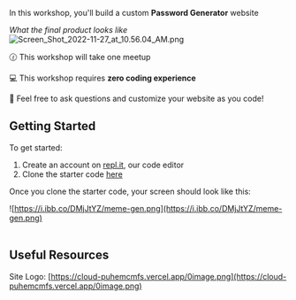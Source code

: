In this workshop, you'll build a custom **Password Generator** website

*What the final product looks like*
![Screen_Shot_2022-11-27_at_10.56.04_AM.png](https://i.ibb.co/s5cM6sy/live-password-gen.png)

🕜 This workshop will take one meetup

💻 This workshop requires **zero coding experience**

👋 Feel free to ask questions and customize your website as you code!

## Getting Started
To get started:

1) Create an account on <a href="https://repl.it" target="_blank">repl.it</a>, our code editor
2) Clone the starter code <a href="https://replit.com/@MiguelAenlle1/Password-Generator?v=1" target="_blank">here</a>

Once you clone the starter code, your screen should look like this:

![https://i.ibb.co/DMjJtYZ/meme-gen.png](https://i.ibb.co/DMjJtYZ/meme-gen.png)
<br>
<br>

## Useful Resources 
Site Logo: [https://cloud-puhemcmfs.vercel.app/0image.png](https://cloud-puhemcmfs.vercel.app/0image.png)
<br>
<br>
<br>
